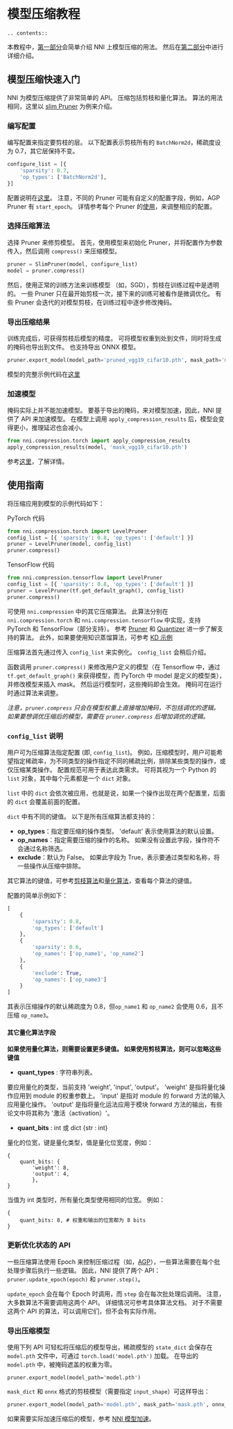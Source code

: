 # 模型压缩教程

```eval_rst
.. contents::
```

本教程中，[第一部分](#模型压缩快速入门)会简单介绍 NNI 上模型压缩的用法。 然后在[第二部分](#使用指南)中进行详细介绍。

## 模型压缩快速入门

NNI 为模型压缩提供了非常简单的 API。 压缩包括剪枝和量化算法。 算法的用法相同，这里以 [slim Pruner](https://nni.readthedocs.io/zh/latest/Compressor/Pruner.html#slim-pruner) 为例来介绍。

### 编写配置

编写配置来指定要剪枝的层。 以下配置表示剪枝所有的 `BatchNorm2d`，稀疏度设为 0.7，其它层保持不变。

```python
configure_list = [{
    'sparsity': 0.7,
    'op_types': ['BatchNorm2d'],
}]
```

配置说明在[这里](#config-list-说明)。 注意，不同的 Pruner 可能有自定义的配置字段，例如，AGP Pruner 有 `start_epoch`。 详情参考每个 Pruner 的[使用](./Pruner.md)，来调整相应的配置。

### 选择压缩算法

选择 Pruner 来修剪模型。 首先，使用模型来初始化 Pruner，并将配置作为参数传入，然后调用 `compress()` 来压缩模型。

```python
pruner = SlimPruner(model, configure_list)
model = pruner.compress()
```

然后，使用正常的训练方法来训练模型 （如，SGD），剪枝在训练过程中是透明的。 一些 Pruner 只在最开始剪枝一次，接下来的训练可被看作是微调优化。 有些 Pruner 会迭代的对模型剪枝，在训练过程中逐步修改掩码。

### 导出压缩结果

训练完成后，可获得剪枝后模型的精度。 可将模型权重到处到文件，同时将生成的掩码也导出到文件。 也支持导出 ONNX 模型。

```python
pruner.export_model(model_path='pruned_vgg19_cifar10.pth', mask_path='mask_vgg19_cifar10.pth')
```

模型的完整示例代码在[这里](https://github.com/microsoft/nni/blob/master/examples/model_compress/model_prune_torch.py)

### 加速模型

掩码实际上并不能加速模型。 要基于导出的掩码，来对模型加速，因此，NNI 提供了 API 来加速模型。 在模型上调用 `apply_compression_results` 后，模型会变得更小，推理延迟也会减小。

```python
from nni.compression.torch import apply_compression_results
apply_compression_results(model, 'mask_vgg19_cifar10.pth')
```

参考[这里](ModelSpeedup.md)，了解详情。

## 使用指南

将压缩应用到模型的示例代码如下：

PyTorch 代码

```python
from nni.compression.torch import LevelPruner
config_list = [{ 'sparsity': 0.8, 'op_types': ['default'] }]
pruner = LevelPruner(model, config_list)
pruner.compress()
```

TensorFlow 代码

```python
from nni.compression.tensorflow import LevelPruner
config_list = [{ 'sparsity': 0.8, 'op_types': ['default'] }]
pruner = LevelPruner(tf.get_default_graph(), config_list)
pruner.compress()
```


可使用 `nni.compression` 中的其它压缩算法。 此算法分别在 `nni.compression.torch` 和 `nni.compression.tensorflow` 中实现，支持 PyTorch 和 TensorFlow（部分支持）。 参考 [Pruner](./Pruner.md) 和 [Quantizer](./Quantizer.md) 进一步了解支持的算法。 此外，如果要使用知识蒸馏算法，可参考 [KD 示例](../TrialExample/KDExample.md)

压缩算法首先通过传入 `config_list` 来实例化。 `config_list` 会稍后介绍。

函数调用 `pruner.compress()` 来修改用户定义的模型（在 Tensorflow 中，通过 `tf.get_default_graph()` 来获得模型，而 PyTorch 中 model 是定义的模型类），并修改模型来插入 mask。 然后运行模型时，这些掩码即会生效。 掩码可在运行时通过算法来调整。

*注意，`pruner.compress` 只会在模型权重上直接增加掩码，不包括调优的逻辑。 如果要想调优压缩后的模型，需要在 `pruner.compress` 后增加调优的逻辑。*

### `config_list` 说明

用户可为压缩算法指定配置 (即, `config_list`)。 例如，压缩模型时，用户可能希望指定稀疏率，为不同类型的操作指定不同的稀疏比例，排除某些类型的操作，或仅压缩某类操作。 配置规范可用于表达此类需求。 可将其视为一个 Python 的 `list` 对象，其中每个元素都是一个 `dict` 对象。

`list` 中的 `dict` 会依次被应用，也就是说，如果一个操作出现在两个配置里，后面的 `dict` 会覆盖前面的配置。

`dict` 中有不同的键值。 以下是所有压缩算法都支持的：

* __op_types__：指定要压缩的操作类型。 'default' 表示使用算法的默认设置。
* __op_names__：指定需要压缩的操作的名称。 如果没有设置此字段，操作符不会通过名称筛选。
* __exclude__：默认为 False。 如果此字段为 True，表示要通过类型和名称，将一些操作从压缩中排除。

其它算法的键值，可参考[剪枝算法](./Pruner.md)和[量化算法](./Quantizer.md)，查看每个算法的键值。

配置的简单示例如下：

```python
[
    {
        'sparsity': 0.8,
        'op_types': ['default']
    },
    {
        'sparsity': 0.6,
        'op_names': ['op_name1', 'op_name2']
    },
    {
        'exclude': True,
        'op_names': ['op_name3']
    }
]
```

其表示压缩操作的默认稀疏度为 0.8，但`op_name1` 和 `op_name2` 会使用 0.6，且不压缩 `op_name3`。

#### 其它量化算法字段

**如果使用量化算法，则需要设置更多键值。 如果使用剪枝算法，则可以忽略这些键值**

* __quant_types__ : 字符串列表。

要应用量化的类型，当前支持 'weight', 'input', 'output'。 'weight' 是指将量化操作应用到 module 的权重参数上。 'input' 是指对 module 的 forward 方法的输入应用量化操作。 'output' 是指将量化运法应用于模块 forward 方法的输出，有些论文中将其称为 '激活（activation）'。

* __quant_bits__ : int 或 dict {str : int}

量化的位宽，键是量化类型，值是量化位宽度，例如：
```
{
    quant_bits: {
        'weight': 8,
        'output': 4,
        },
}
```
当值为 int 类型时，所有量化类型使用相同的位宽。 例如：
```
{
    quant_bits: 8, # 权重和输出的位宽都为 8 bits
}
```

### 更新优化状态的 API

一些压缩算法使用 Epoch 来控制压缩过程（如，[AGP](https://nni.readthedocs.io/zh/latest/Compressor/Pruner.html#agp-pruner)），一些算法需要在每个批处理步骤后执行一些逻辑。 因此，NNI 提供了两个 API：`pruner.update_epoch(epoch)` 和 `pruner.step()`。

`update_epoch` 会在每个 Epoch 时调用，而 `step` 会在每次批处理后调用。 注意，大多数算法不需要调用这两个 API。 详细情况可参考具体算法文档。 对于不需要这两个 API 的算法，可以调用它们，但不会有实际作用。

### 导出压缩模型

使用下列 API 可轻松将压缩后的模型导出，稀疏模型的 `state_dict` 会保存在 `model.pth` 文件中，可通过 `torch.load('model.pth')` 加载。 在导出的 `model.pth` 中，被掩码遮盖的权重为零。

```
pruner.export_model(model_path='model.pth')
```

`mask_dict` 和 `onnx` 格式的剪枝模型（需要指定 `input_shape`）可这样导出：

```python
pruner.export_model(model_path='model.pth', mask_path='mask.pth', onnx_path='model.onnx', input_shape=[1, 1, 28, 28])
```

如果需要实际加速压缩后的模型，参考 [NNI 模型加速](./ModelSpeedup.md)。